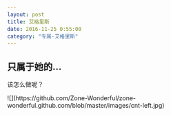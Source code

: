 ```yaml
---
layout: post 
title: 艾格里斯
date: 2016-11-25 0:55:00
category: "专属-艾格里斯"
---
```

<h2 id= "title" > 只属于她的...</h2>
<p>
	该怎么做呢？
	
</p>
	![](https://github.com/Zone-Wonderful/zone-wonderful.github.com/blob/master/images/cnt-left.jpg)
	